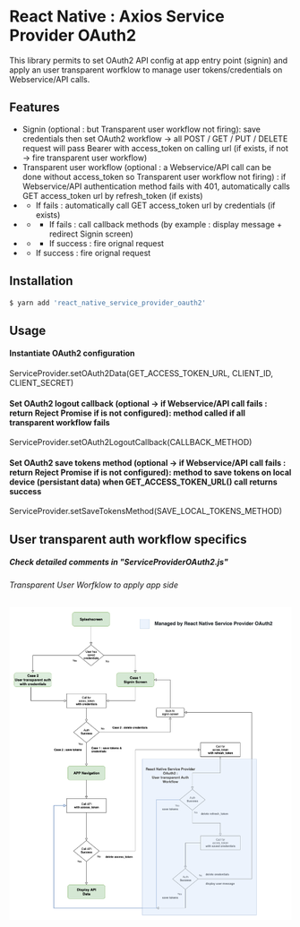 # React Native : Axios Service Provider OAuth2 

This library permits to set OAuth2 API config at app entry point (signin) and apply an user transparent worfklow to manage user tokens/credentials on Webservice/API calls.

## Features
* Signin (optional : but Transparent user workflow not firing): save credentials then set OAuth2 workflow -> all POST / GET / PUT / DELETE request will pass Bearer with access_token on calling url (if exists, if not -> fire transparent user workflow)
* Transparent user workflow (optional : a Webservice/API call can be done without access_token so Transparent user workflow not firing) : 
if Webservice/API authentication method fails with 401, automatically calls GET access_token url by refresh_token (if exists)
* * If fails : automatically call GET access_token url by credentials (if exists)
* * * If fails : call callback methods (by example : display message + redirect Signin screen)
* * * If success : fire orignal request 
* * If success : fire orignal request 

## Installation
```sh
$ yarn add 'react_native_service_provider_oauth2'
```

## Usage
#### Instantiate OAuth2 configuration
ServiceProvider.setOAuth2Data(GET_ACCESS_TOKEN_URL, CLIENT_ID, CLIENT_SECRET)

#### Set OAuth2 logout callback (optional -> if Webservice/API call fails : return Reject Promise if is not configured): method called if all transparent workflow fails
ServiceProvider.setOAuth2LogoutCallback(CALLBACK_METHOD)

#### Set OAuth2 save tokens method (optional -> if Webservice/API call fails : return Reject Promise if is not configured): method to save tokens on local device (persistant data) when GET_ACCESS_TOKEN_URL() call returns success
ServiceProvider.setSaveTokensMethod(SAVE_LOCAL_TOKENS_METHOD)

## User transparent auth workflow specifics
##### Check detailed comments in "ServiceProviderOAuth2.js"
###### Transparent User Worfklow to apply app side
![N|Solid](https://github.com/razzium/react_native_service_provider_oauth2/blob/master/react_native_service_provider_oauth2.png?raw=true)
